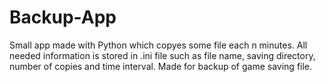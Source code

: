 # Backup-App

Small app made with Python which copyes some file each n minutes. All needed information is stored in .ini file such as file name, saving directory, number of copies and time interval. Made for backup of game saving file.
